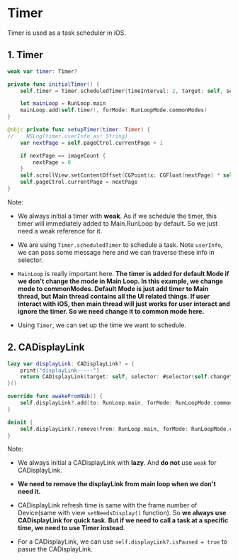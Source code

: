 # Timer

Timer is used as a task scheduler in iOS.

## 1. Timer

```swift
weak var timer: Timer?

private func initialTimer() {
    self.timer = Timer.scheduledTimer(timeInterval: 2, target: self, selector: #selector(self.setupTimer(timer:)), userInfo: "timertimer", repeats: true)

    let mainLoop = RunLoop.main
    mainLoop.add(self.timer!, forMode: RunLoopMode.commonModes)
}

@objc private func setupTimer(timer: Timer) {
//    NSLog(timer.userInfo as! String)
    var nextPage = self.pageCtrol.currentPage + 1

    if nextPage == imageCount {
        nextPage = 0
    }
    self.scrollView.setContentOffset(CGPoint(x: CGFloat(nextPage) * self.scrollView.frame.width, y: 0) , animated: true)
    self.pageCtrol.currentPage = nextPage
}
```

Note:

* We always initial a timer with **weak**. As if we schedule the timer, this timer will immediately added to Main.RunLoop by default. So we just need a weak reference for it.

* We are using `Timer.scheduledTimer` to schedule a task. Note `userInfo`, we can pass some message here and we can traverse these info in selector.

* `MainLoop` is really important here. **The timer is added for default Mode if we don't change the mode in Main Loop. In this example, we change mode to commonModes. Default Mode is just add timer to Main thread, but Main thread contains all the UI related things. If user interact with iOS, then main thread will just works for user interact and ignore the timer. So we need change it to common mode here.**

* Using `Timer`, we can set up the time we want to schedule.

## 2. CADisplayLink

```swift
lazy var displayLink: CADisplayLink? = {
    print("displayLink-----")
    return CADisplayLink(target: self, selector: #selector(self.changeY))
}()

override func awakeFromNib() {
    self.displayLink?.add(to: RunLoop.main, forMode: RunLoopMode.commonModes)
}

deinit {
    self.displayLink?.remove(from: RunLoop.main, forMode: RunLoopMode.commonModes)
}
```

Note:

* We always initial a CADisplayLink with **lazy**. And **do not** use `weak` for CADisplayLink.

* **We need to remove the displayLink from main loop when we don't need it.**

* CADisplayLink refresh time is same with the frame number of Device(same with view `setNeedsDisplay()` function). So **we always use CADisplayLink for quick task. But if we need to call a task at a specific time, we need to use Timer instead**.

* For a CADisplayLink, we can use `self.displayLink?.isPaused = true` to pasue the CADisplayLink.